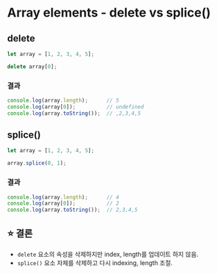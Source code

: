 # Array elements - delete vs splice()

## delete
```javascript
let array = [1, 2, 3, 4, 5];

delete array[0];
```
### 결과
```javascript
console.log(array.length);      // 5
console.log(array[0]);          // undefined
console.log(array.toString());  // ,2,3,4,5
```

## splice()
```javascript
let array = [1, 2, 3, 4, 5];

array.splice(0, 1);
```

### 결과
```javascript
console.log(array.length);      // 4
console.log(array[0]);          // 2
console.log(array.toString());  // 2,3,4,5
```

## ⭐️ 결론
- `delete` 요소의 속성을 삭제하지만 index, length를 업데이트 하지 않음.
- `splice()` 요소 자체를 삭제하고 다시 indexing, length 조절.
